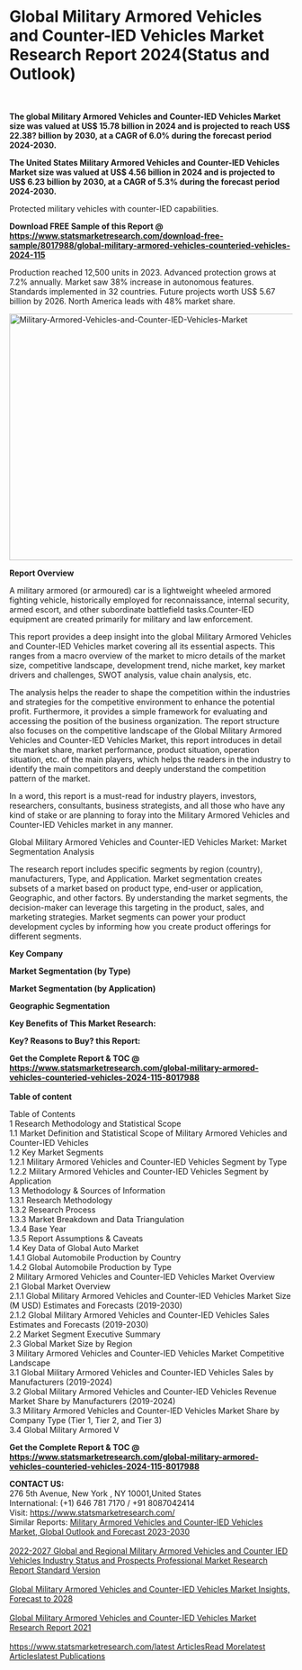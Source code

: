 <h1>Global Military Armored Vehicles and Counter-IED Vehicles Market Research Report 2024(Status and Outlook)</h1><br/><p><strong>The global Military Armored Vehicles and Counter-IED Vehicles Market size was valued at US$ 15.78 billion in 2024 and is projected to reach US$ 22.38? billion by 2030, at a <strong>CAGR</strong> of 6.0% during the forecast period 2024-2030.</strong></p><p><strong>The United States Military Armored Vehicles and Counter-IED Vehicles Market size was valued at US$ 4.56 billion in 2024 and is projected to US$ 6.23 billion by 2030, at a <strong>CAGR</strong> of 5.3% during the forecast period 2024-2030.</strong></p><p>Protected military vehicles with counter-IED capabilities.</p><p><strong>Download FREE Sample of this Report @ <a href="https://www.statsmarketresearch.com/download-free-sample/8017988/global-military-armored-vehicles-counteried-vehicles-2024-115">https://www.statsmarketresearch.com/download-free-sample/8017988/global-military-armored-vehicles-counteried-vehicles-2024-115</a></strong></p><p>Production reached 12,500 units in 2023. Advanced protection grows at 7.2% annually. Market saw 38% increase in autonomous features. Standards implemented in 32 countries. Future projects worth US$ 5.67 billion by 2026. North America leads with 48% market share.</p><p><img alt="Military-Armored-Vehicles-and-Counter-IED-Vehicles-Market" src="https://www.grandresearchstore.com/assets/report-images/Military_Armored_Vehicles_and_Counter-IED_Vehicles_Market.png" style="width: 730px; height: 438px;"></p><p><strong>Report Overview</strong></p><p>A military armored (or armoured) car is a lightweight wheeled armored fighting vehicle, historically employed for reconnaissance, internal security, armed escort, and other subordinate battlefield tasks.Counter-IED equipment are created primarily for military and law enforcement.</p><p>This report provides a deep insight into the global Military Armored Vehicles and Counter-IED Vehicles market covering all its essential aspects. This ranges from a macro overview of the market to micro details of the market size, competitive landscape, development trend, niche market, key market drivers and challenges, SWOT analysis, value chain analysis, etc.</p><p>The analysis helps the reader to shape the competition within the industries and strategies for the competitive environment to enhance the potential profit. Furthermore, it provides a simple framework for evaluating and accessing the position of the business organization. The report structure also focuses on the competitive landscape of the Global Military Armored Vehicles and Counter-IED Vehicles Market, this report introduces in detail the market share, market performance, product situation, operation situation, etc. of the main players, which helps the readers in the industry to identify the main competitors and deeply understand the competition pattern of the market.</p><p>In a word, this report is a must-read for industry players, investors, researchers, consultants, business strategists, and all those who have any kind of stake or are planning to foray into the Military Armored Vehicles and Counter-IED Vehicles market in any manner.</p><p>Global Military Armored Vehicles and Counter-IED Vehicles Market: Market Segmentation Analysis</p><p>The research report includes specific segments by region (country), manufacturers, Type, and Application. Market segmentation creates subsets of a market based on product type, end-user or application, Geographic, and other factors. By understanding the market segments, the decision-maker can leverage this targeting in the product, sales, and marketing strategies. Market segments can power your product development cycles by informing how you create product offerings for different segments.</p><p><strong>Key Company</strong></p><p><strong>Market Segmentation (by Type)</strong></p><p><strong>Market Segmentation (<strong>by Application</strong>)</strong></p><p><strong>Geographic Segmentation</strong></p><p><strong>Key Benefits of This Market Research:</strong></p><p><strong>Key? <strong>Reasons to Buy</strong>? this Report:</strong></p><div><b>Get the Complete Report & TOC @ <a href="https://www.statsmarketresearch.com/global-military-armored-vehicles-counteried-vehicles-2024-115-8017988">https://www.statsmarketresearch.com/global-military-armored-vehicles-counteried-vehicles-2024-115-8017988</a></b></div><br><b>Table of content</b><p>Table of Contents<br /> 1 Research Methodology and Statistical Scope<br /> 1.1 Market Definition and Statistical Scope of Military Armored Vehicles and Counter-IED Vehicles<br /> 1.2 Key Market Segments<br /> 1.2.1 Military Armored Vehicles and Counter-IED Vehicles Segment by Type<br /> 1.2.2 Military Armored Vehicles and Counter-IED Vehicles Segment by Application<br /> 1.3 Methodology & Sources of Information<br /> 1.3.1 Research Methodology<br /> 1.3.2 Research Process<br /> 1.3.3 Market Breakdown and Data Triangulation<br /> 1.3.4 Base Year<br /> 1.3.5 Report Assumptions & Caveats<br /> 1.4 Key Data of Global Auto Market<br /> 1.4.1 Global Automobile Production by Country<br /> 1.4.2 Global Automobile Production by Type<br /> 2 Military Armored Vehicles and Counter-IED Vehicles Market Overview<br /> 2.1 Global Market Overview<br /> 2.1.1 Global Military Armored Vehicles and Counter-IED Vehicles Market Size (M USD) Estimates and Forecasts (2019-2030)<br /> 2.1.2 Global Military Armored Vehicles and Counter-IED Vehicles Sales Estimates and Forecasts (2019-2030)<br /> 2.2 Market Segment Executive Summary<br /> 2.3 Global Market Size by Region<br /> 3 Military Armored Vehicles and Counter-IED Vehicles Market Competitive Landscape<br /> 3.1 Global Military Armored Vehicles and Counter-IED Vehicles Sales by Manufacturers (2019-2024)<br /> 3.2 Global Military Armored Vehicles and Counter-IED Vehicles Revenue Market Share by Manufacturers (2019-2024)<br /> 3.3 Military Armored Vehicles and Counter-IED Vehicles Market Share by Company Type (Tier 1, Tier 2, and Tier 3)<br /> 3.4 Global Military Armored V<br><div><b>Get the Complete Report & TOC @ <a href="https://www.statsmarketresearch.com/global-military-armored-vehicles-counteried-vehicles-2024-115-8017988">https://www.statsmarketresearch.com/global-military-armored-vehicles-counteried-vehicles-2024-115-8017988</a></b></div></p> <b>CONTACT US:</b><br>276 5th Avenue, New York , NY 10001,United States<br>International: (+1) 646 781 7170 / +91 8087042414<br>Visit: <a href="https://www.statsmarketresearch.com/">https://www.statsmarketresearch.com/</a><br>Similar Reports: <a href="https://www.statsmarketresearch.com/global-military-armored-vehicles-counteried-vehicles-2024-115-8017988">Military Armored Vehicles and Counter-IED Vehicles Market, Global Outlook and Forecast 2023-2030</a><br/><br/><a href="https://www.statsmarketresearch.com/global-military-armored-vehicles-counteried-vehicles-2024-115-8017988">2022-2027 Global and Regional Military Armored Vehicles and Counter IED Vehicles Industry Status and Prospects Professional Market Research Report Standard Version</a><br/><br/><a href="https://www.statsmarketresearch.com/global-military-armored-vehicles-counteried-vehicles-2024-115-8017988">Global Military Armored Vehicles and Counter-IED Vehicles Market Insights, Forecast to 2028</a><br/><br/><a href="https://www.statsmarketresearch.com/global-military-armored-vehicles-counteried-vehicles-2024-115-8017988">Global Military Armored Vehicles and Counter-IED Vehicles Market Research Report 2021</a><br/><br/><a href="https://gyeongbokgung.com">https://www.statsmarketresearch.com/</a><a href="https://hallyeomaritime.com">latest Articles</a><a href="https://jingwansa.com">Read More</a><a href=https://nguoiviet.jp/">latest Articles</a><a href="https://www.intelmarketresearch.com/">latest Publications</a>